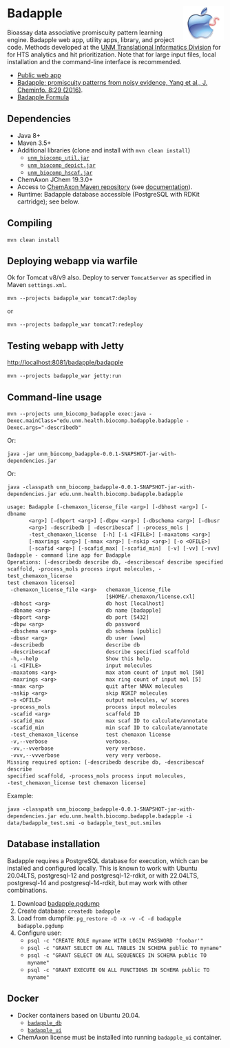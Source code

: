 # Badapple <img align="right" src="doc/images/BadappleWorm.png" height="80">

Bioassay data associative promiscuity pattern learning engine.
Badapple web app, utility apps, library, and project code.
Methods developed at the [UNM Translational Informatics Division](http://datascience.unm.edu)
for for HTS analytics and hit prioritization. Note that for large input files,
local installation and the command-line interface is recommended.

* [Public web app](https://datascience.health.unm.edu/tomcat/badapple/badapple)
* [Badapple: promiscuity patterns from noisy evidence, Yang et al., J. Cheminfo. 8:29 (2016)](http://jcheminf.springeropen.com/articles/10.1186/s13321-016-0137-3).
* [Badapple Formula](/doc/images/badapple_formula.png)

## Dependencies

* Java 8+
* Maven 3.5+
* Additional libraries (clone and install with `mvn clean install`)
	* [`unm_biocomp_util.jar`](https://github.com/unmtransinfo/unm_biocomp_util)
	* [`unm_biocomp_depict.jar`](https://github.com/unmtransinfo/unm_biocomp_depict)
	* [`unm_biocomp_hscaf.jar`](https://github.com/unmtransinfo/unm_biocomp_hscaf)
* ChemAxon JChem 19.3.0+
* Access to [ChemAxon Maven repository](https://hub.chemaxon.com) (see [documentation](https://docs.chemaxon.com/display/docs/Public+Repository)).
* Runtime: Badapple database accessible (PostgreSQL with RDKit cartridge); see below.

## Compiling

```
mvn clean install
```

## Deploying webapp via warfile

Ok for Tomcat v8/v9 also. Deploy to server `TomcatServer` as specified
in Maven `settings.xml`.

```
mvn --projects badapple_war tomcat7:deploy
```

or

```
mvn --projects badapple_war tomcat7:redeploy
```

## Testing webapp with Jetty

<http://localhost:8081/badapple/badapple>

```
mvn --projects badapple_war jetty:run
```

## Command-line usage

```
mvn --projects unm_biocomp_badapple exec:java -Dexec.mainClass="edu.unm.health.biocomp.badapple.badapple -Dexec.args="-describedb"
```

Or:

```
java -jar unm_biocomp_badapple-0.0.1-SNAPSHOT-jar-with-dependencies.jar
```

Or:

```
java -classpath unm_biocomp_badapple-0.0.1-SNAPSHOT-jar-with-dependencies.jar edu.unm.health.biocomp.badapple.badapple
```

```
usage: Badapple [-chemaxon_license_file <arg>] [-dbhost <arg>] [-dbname
       <arg>] [-dbport <arg>] [-dbpw <arg>] [-dbschema <arg>] [-dbusr
       <arg>] -describedb | -describescaf | -process_mols |
       -test_chemaxon_license  [-h] [-i <IFILE>] [-maxatoms <arg>]
       [-maxrings <arg>] [-nmax <arg>] [-nskip <arg>] [-o <OFILE>]
       [-scafid <arg>] [-scafid_max] [-scafid_min]  [-v] [-vv] [-vvv]
Badapple - command line app for Badapple
Operations: [-describedb describe db, -describescaf describe specified
scaffold, -process_mols process input molecules, -test_chemaxon_license
test chemaxon license]
 -chemaxon_license_file <arg>   chemaxon_license_file
                                [$HOME/.chemaxon/license.cxl]
 -dbhost <arg>                  db host [localhost]
 -dbname <arg>                  db name [badapple]
 -dbport <arg>                  db port [5432]
 -dbpw <arg>                    db password
 -dbschema <arg>                db schema [public]
 -dbusr <arg>                   db user [www]
 -describedb                    describe db
 -describescaf                  describe specified scaffold
 -h,--help                      Show this help.
 -i <IFILE>                     input molecules
 -maxatoms <arg>                max atom count of input mol [50]
 -maxrings <arg>                max ring count of input mol [5]
 -nmax <arg>                    quit after NMAX molecules
 -nskip <arg>                   skip NSKIP molecules
 -o <OFILE>                     output molecules, w/ scores
 -process_mols                  process input molecules
 -scafid <arg>                  scaffold ID
 -scafid_max                    max scaf ID to calculate/annotate
 -scafid_min                    min scaf ID to calculate/annotate
 -test_chemaxon_license         test chemaxon license
 -v,--verbose                   verbose.
 -vv,--vverbose                 very verbose.
 -vvv,--vvverbose               very very verbose.
Missing required option: [-describedb describe db, -describescaf describe
specified scaffold, -process_mols process input molecules,
-test_chemaxon_license test chemaxon license]
```

Example:

```
java -classpath unm_biocomp_badapple-0.0.1-SNAPSHOT-jar-with-dependencies.jar edu.unm.health.biocomp.badapple.badapple -i data/badapple_test.smi -o badapple_test_out.smiles
```

## Database installation

Badapple requires a PostgreSQL database for execution, which can be installed and
configured locally. This is known to work with Ubuntu 20.04LTS, postgresql-12 and
postgresql-12-rdkit, or with 22.04LTS, postgresql-14 and postgresql-14-rdkit, but may
work with other combinations.

1. Download [badapple.pgdump](https://unmtid-dbs.net/download/Badapple/badapple.pgdump)
1. Create database: `createdb badapple`
1. Load from dumpfile: `pg_restore -O -x -v -C -d badapple badapple.pgdump`
1. Configure user:
	* `psql -c "CREATE ROLE myname WITH LOGIN PASSWORD 'foobar'"`
	* `psql -c "GRANT SELECT ON ALL TABLES IN SCHEMA public TO myname"`
	* `psql -c "GRANT SELECT ON ALL SEQUENCES IN SCHEMA public TO myname"`
	* `psql -c "GRANT EXECUTE ON ALL FUNCTIONS IN SCHEMA public TO myname"`

## Docker

* Docker containers based on Ubuntu 20.04.
	* [`badapple_db`](https://hub.docker.com/repository/docker/unmtransinfo/badapple_db)
	* [`badapple_ui`](https://hub.docker.com/repository/docker/unmtransinfo/badapple_ui)
* ChemAxon license must be installed into running `badapple_ui` container.
